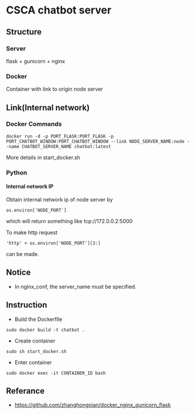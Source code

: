 # CSCA chatbot server #
## Structure ##
### Server ###
flask + gunicorn + nginx
### Docker ###
Container with link to origin node server
## Link(Internal network) ##
### Docker Commands ###
```
docker run -d -p PORT_FLASK:PORT_FLASK -p PORT_CHATBOT_WINDOW:PORT_CHATBOT_WINDOW --link NODE_SERVER_NAME:node --name CHATBOT_SERVER_NAME chatbot:latest
```
More details in start\_docker.sh
### Python ###
#### Internal network IP ####
Obtain internal network ip of node server by
```
os.environ['NODE_PORT']
```
which will return something like tcp://172.0.0.2:5000  
  
To make http request
```
'http' + os.environ['NODE_PORT'][3:]
```
can be made.
## Notice ##
- In nginx\_conf, the server\_name must be specified.

## Instruction ##
- Build the Dockerfile
```
sudo docker build -t chatbot .
```
- Create container
```
sudo sh start_docker.sh
```
- Enter container
```
sudo docker exec -it CONTAINER_ID bash
```

## Referance ##
- https://github.com/zhanghongnian/docker_nginx_gunicorn_flask

